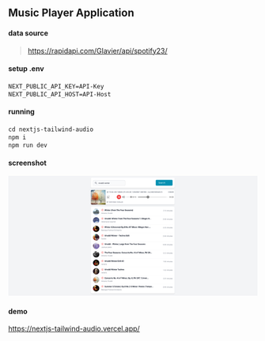 ## Music Player Application

#### data source 
> https://rapidapi.com/Glavier/api/spotify23/

#### setup .env

```
NEXT_PUBLIC_API_KEY=API-Key
NEXT_PUBLIC_API_HOST=API-Host
```

#### running

```
cd nextjs-tailwind-audio
npm i
npm run dev
```

#### screenshot

![Point Of Sales](screenshot/music-player.png)


#### demo

https://nextjs-tailwind-audio.vercel.app/
